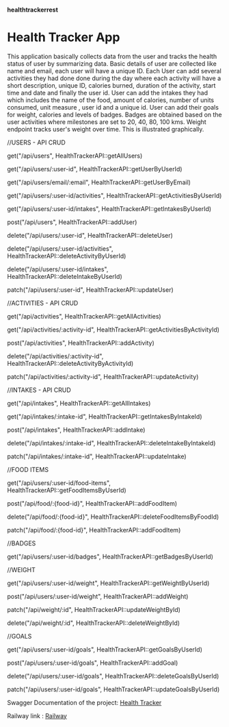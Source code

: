#### healthtrackerrest

# Health Tracker App

This application basically collects data from the user and tracks the health status of user by summarizing data.
Basic details of user are collected like name and email, each user will have a unique ID.
Each User can add several activities they had done done during the day where each activity will have a short description, unique ID, calories burned, duration of the activity, start time and date and finally the user id.
User can add the intakes they had which includes the name of the food, amount of calories, number of units consumed, unit measure , user id and a unique id.
User can add their goals for weight, calories and levels of badges.
Badges are obtained based on the user activities where milestones are set to 20, 40, 80, 100 kms.
Weight endpoint tracks user's weight over time. This is illustrated graphically.

//USERS - API CRUD

get("/api/users", HealthTrackerAPI::getAllUsers)

get("/api/users/:user-id", HealthTrackerAPI::getUserByUserId)

get("/api/users/email/:email", HealthTrackerAPI::getUserByEmail)

get("/api/users/:user-id/activities", HealthTrackerAPI::getActivitiesByUserId)

get("/api/users/:user-id/intakes", HealthTrackerAPI::getIntakesByUserId)

post("/api/users", HealthTrackerAPI::addUser)

delete("/api/users/:user-id", HealthTrackerAPI::deleteUser)

delete("/api/users/:user-id/activities", HealthTrackerAPI::deleteActivityByUserId)

delete("/api/users/:user-id/intakes", HealthTrackerAPI::deleteIntakeByUserId)

patch("/api/users/:user-id", HealthTrackerAPI::updateUser)

//ACTIVITIES - API CRUD

get("/api/activities", HealthTrackerAPI::getAllActivities)

get("/api/activities/:activity-id", HealthTrackerAPI::getActivitiesByActivityId)

post("/api/activities", HealthTrackerAPI::addActivity)

delete("/api/activities/:activity-id", HealthTrackerAPI::deleteActivityByActivityId)

patch("/api/activities/:activity-id", HealthTrackerAPI::updateActivity)

//INTAKES - API CRUD

get("/api/intakes", HealthTrackerAPI::getAllIntakes)

get("/api/intakes/:intake-id", HealthTrackerAPI::getIntakesByIntakeId)

post("/api/intakes", HealthTrackerAPI::addIntake)

delete("/api/intakes/:intake-id", HealthTrackerAPI::deleteIntakeByIntakeId)

patch("/api/intakes/:intake-id", HealthTrackerAPI::updateIntake)

//FOOD ITEMS 

get("/api/users/:user-id/food-items", HealthTrackerAPI::getFoodItemsByUserId)

post("/api/food/:{food-id}", HealthTrackerAPI::addFoodItem) 

delete("/api/food/:{food-id}", HealthTrackerAPI::deleteFoodItemsByFoodId) 

patch("/api/food/:{food-id}", HealthTrackerAPI::addFoodItem) 


//BADGES

get("/api/users/:user-id/badges", HealthTrackerAPI::getBadgesByUserId)

//WEIGHT

get("/api/users/:user-id/weight", HealthTrackerAPI::getWeightByUserId)

post("/api/users/:user-id/weight", HealthTrackerAPI::addWeight)

patch("/api/weight/:id", HealthTrackerAPI::updateWeightById)

delete("/api/weight/:id", HealthTrackerAPI::deleteWeightById)

//GOALS

get("/api/users/:user-id/goals", HealthTrackerAPI::getGoalsByUserId)

post("/api/users/:user-id/goals", HealthTrackerAPI::addGoal)

delete("/api/users/:user-id/goals", HealthTrackerAPI::deleteGoalsByUserId)

patch("/api/users/:user-id/goals", HealthTrackerAPI::updateGoalsByUserId)




Swagger Documentation of the project: [Health Tracker](https://health-tracker-20100677.herokuapp.com/swagger-ui)

Railway link : [Railway](https://healthtrackerrest-production-9807.up.railway.app/)



